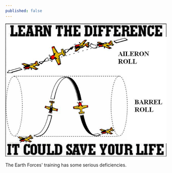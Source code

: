 ```yaml
---
published: false
---
```

![](/aileron-roll-barrel-roll-differences.jpg)

The Earth Forces' training has some serious deficiencies.